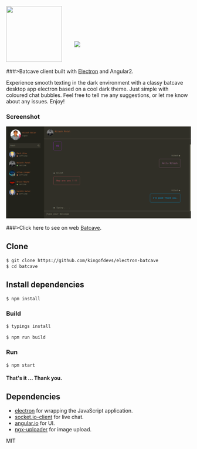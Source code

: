 <img src="https://raw.githubusercontent.com/hsbalar/batcave/master/public/images/batcave.png" align="" width="152px" height="152px"/>
<img src="https://raw.githubusercontent.com/hsbalar/batcave/master/public/images/batcave_text.png" align="" vspace="40px" hspace="30px"/>

###>Batcave client built with [Electron](https://github.com/electron/electron) and Angular2.

Experience smooth texting in the dark environment with a classy batcave desktop app electron based on a cool dark theme. Just simple with coloured chat bubbles. Feel free to tell me any suggestions, or let me know about any issues. Enjoy!

### Screenshot
<img src="batcave.png">
<br>


###>Click here to see on web [Batcave](https://www.hiteshbalar.com/batcave/).

## Clone

```
$ git clone https://github.com/kingofdevs/electron-batcave
$ cd batcave
```

## Install dependencies

```
$ npm install
```

### Build

```
$ typings install
```

```
$ npm run build
```

### Run

```
$ npm start
```

#### That's it ... Thank you.

## Dependencies

- [electron](http://electron.atom.io/) for wrapping the JavaScript application.
- [socket.io-client](http://socket.io/) for live chat.
- [angular.io](https://angular.io/) for UI.
- [ngx-uploader](http://ng2-uploader.com/) for image upload.

MIT
